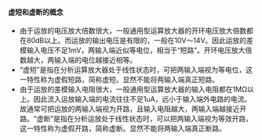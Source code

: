 #### 虚短和虚断的概念
- 由于运放的电压放大倍数很大，一般通用型运算放大器的开环电压放大倍数都在80dB以上。而运放的输出电压是有限的，一般在10V～14V。因此运放的差模输入电压不足1mV，两输入端近似等电位，相当于“短路”。开环电压放大倍数越大，两输入端的电位越接近相等。
- “虚短”是指在分析运算放大器处于线性状态时，可把两输入端视为等电位，这一特性称为虚假短路，简称虚短。显然不能将两输入端真正短路。
- 由于运放的差模输入电阻很大，一般通用型运算放大器的输入电阻都在1MΩ以上。因此流入运放输入端的电流往往不足1uA，远小于输入端外电路的电流。故通常可把运放的两输入端视为开路，且输入电阻越大，两输入端越接近开路。“虚断”是指在分析运放处于线性状态时，可以把两输入端视为等效开路，这一特性称为虚假开路，简称虚断。显然不能将两输入端真正断路。
